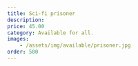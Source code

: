 ```yaml
---
title: Sci-fi prisoner
description:
price: 45.00
category: Available for all.
images: 
    - /assets/img/available/prisoner.jpg
order: 500
---
```

